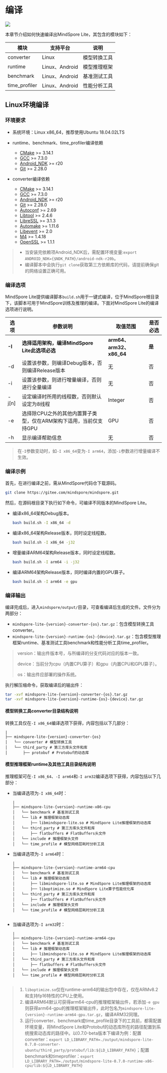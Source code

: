 # 编译

<a href="https://gitee.com/mindspore/docs/blob/r0.7/lite/tutorials/source_zh_cn/build.md" target="_blank"><img src="./_static/logo_source.png"></a>

本章节介绍如何快速编译出MindSpore Lite，其包含的模块如下：

| 模块 | 支持平台 | 说明 |
| --- | ---- | ---- |
| converter | Linux | 模型转换工具 |
| runtime | Linux、Android | 模型推理框架 |
| benchmark | Linux、Android | 基准测试工具 |
| time_profiler | Linux、Android | 性能分析工具 |

## Linux环境编译

### 环境要求

- 系统环境：Linux x86_64，推荐使用Ubuntu 18.04.02LTS

- runtime、benchmark、time_profiler编译依赖
  - [CMake](https://cmake.org/download/) >= 3.14.1
  - [GCC](https://gcc.gnu.org/releases.html) >= 7.3.0
  - [Android_NDK](https://dl.google.com/android/repository/android-ndk-r20b-linux-x86_64.zip) >= r20
  - [Git](https://git-scm.com/downloads) >= 2.28.0

- converter编译依赖
  - [CMake](https://cmake.org/download/) >= 3.14.1
  - [GCC](https://gcc.gnu.org/releases.html) >= 7.3.0
  - [Android_NDK](https://dl.google.com/android/repository/android-ndk-r20b-linux-x86_64.zip) >= r20
  - [Git](https://git-scm.com/downloads) >= 2.28.0
  - [Autoconf](http://ftp.gnu.org/gnu/autoconf/) >= 2.69
  - [Libtool](https://www.gnu.org/software/libtool/) >= 2.4.6
  - [LibreSSL](http://www.libressl.org/) >= 3.1.3
  - [Automake](https://www.gnu.org/software/automake/) >= 1.11.6
  - [Libevent](https://libevent.org) >= 2.0
  - [M4](https://www.gnu.org/software/m4/m4.html) >= 1.4.18
  - [OpenSSL](https://www.openssl.org/) >= 1.1.1 

> - 当安装完依赖项Android_NDK后，需配置环境变量:`export ANDROID_NDK={$NDK_PATH}/android-ndk-r20b`。
> - 编译脚本中会执行`git clone`获取第三方依赖库的代码，请提前确保git的网络设置正确可用。

### 编译选项

MindSpore Lite提供编译脚本`build.sh`用于一键式编译，位于MindSpore根目录下，该脚本可用于MindSpore训练及推理的编译。下面对MindSpore Lite的编译选项进行说明。

| 选项  |  参数说明  | 取值范围 | 是否必选 |
| -------- | ----- | ---- | ---- |
| **-I** | **选择适用架构，编译MindSpore Lite此选项必选** | **arm64、arm32、x86_64** | **是** |
| -d | 设置该参数，则编译Debug版本，否则编译Release版本 | 无 | 否 |
| -i | 设置该参数，则进行增量编译，否则进行全量编译 | 无 | 否 |
| -j[n] | 设定编译时所用的线程数，否则默认设定为8线程 | Integer | 否 |
| -e | 选择除CPU之外的其他内置算子类型，仅在ARM架构下适用，当前仅支持GPU | GPU | 否 |
| -h | 显示编译帮助信息 | 无 | 否 |

> 在`-I`参数变动时，如`-I x86_64`变为`-I arm64`，添加`-i`参数进行增量编译不生效。

### 编译示例

首先，在进行编译之前，需从MindSpore代码仓下载源码。

```bash
git clone https://gitee.com/mindspore/mindspore.git
```

然后，在源码根目录下执行如下命令，可编译不同版本的MindSpore Lite。

- 编译x86_64架构Debug版本。
    ```bash
    bash build.sh -I x86_64 -d
    ```

- 编译x86_64架构Release版本，同时设定线程数。
    ```bash
    bash build.sh -I x86_64 -j32
    ```

- 增量编译ARM64架构Release版本，同时设定线程数。
    ```bash
    bash build.sh -I arm64 -i -j32
    ```

- 编译ARM64架构Release版本，同时编译内置的GPU算子。
    ```bash
    bash build.sh -I arm64 -e gpu
    ```

### 编译输出

编译完成后，进入`mindspore/output/`目录，可查看编译后生成的文件。文件分为两部分：
- `mindspore-lite-{version}-converter-{os}.tar.gz`：包含模型转换工具converter。
- `mindspore-lite-{version}-runtime-{os}-{device}.tar.gz`：包含模型推理框架runtime、基准测试工具benchmark和性能分析工具time_profiler。

> version：输出件版本号，与所编译的分支代码对应的版本一致。
>
> device：当前分为cpu（内置CPU算子）和gpu（内置CPU和GPU算子）。
>
> os：输出件应部署的操作系统。

执行解压缩命令，获取编译后的输出件：

```bash
tar -xvf mindspore-lite-{version}-converter-{os}.tar.gz
tar -xvf mindspore-lite-{version}-runtime-{os}-{device}.tar.gz
```

#### 模型转换工具converter目录结构说明

转换工具仅在`-I x86_64`编译选项下获得，内容包括以下几部分：

```
|
├── mindspore-lite-{version}-converter-{os} 
│   └── converter # 模型转换工具
│   └── third_party # 第三方库头文件和库
│       ├── protobuf # Protobuf的动态库

```

#### 模型推理框架runtime及其他工具目录结构说明

推理框架可在`-I x86_64`、`-I arm64`和`-I arm32`编译选项下获得，内容包括以下几部分：

- 当编译选项为`-I x86_64`时：
    ```
    |
    ├── mindspore-lite-{version}-runtime-x86-cpu 
    │   └── benchmark # 基准测试工具
    │   └── lib # 推理框架动态库
    │       ├── libmindspore-lite.so # MindSpore Lite推理框架的动态库
    │   └── third_party # 第三方库头文件和库
    │       ├── flatbuffers # FlatBuffers头文件
    │   └── include # 推理框架头文件  
    │   └── time_profile # 模型网络层耗时分析工具
    
    ```

- 当编译选项为`-I arm64`时：
    ```
    |
    ├── mindspore-lite-{version}-runtime-arm64-cpu
    │   └── benchmark # 基准测试工具
    │   └── lib # 推理框架动态库
    │       ├── libmindspore-lite.so # MindSpore Lite推理框架的动态库
    │       ├── liboptimize.so # MindSpore Lite算子性能优化库  
    │   └── third_party # 第三方库头文件和库
    │       ├── flatbuffers # FlatBuffers头文件
    │   └── include # 推理框架头文件  
    │   └── time_profile # 模型网络层耗时分析工具
      
    ```

- 当编译选项为`-I arm32`时：
    ```
    |
    ├── mindspore-lite-{version}-runtime-arm64-cpu
    │   └── benchmark # 基准测试工具
    │   └── lib # 推理框架动态库
    │       ├── libmindspore-lite.so # MindSpore Lite推理框架的动态库
    │   └── third_party # 第三方库头文件和库
    │       ├── flatbuffers # FlatBuffers头文件
    │   └── include # 推理框架头文件  
    │   └── time_profile # 模型网络层耗时分析工具
      
    ```

> 1. `liboptimize.so`仅在runtime-arm64的输出包中存在，仅在ARMv8.2和支持fp16特性的CPU上使用。
> 2. 编译ARM64默认可获得arm64-cpu的推理框架输出件，若添加`-e gpu`则获得arm64-gpu的推理框架输出件，此时包名为`mindspore-lite-{version}-runtime-arm64-gpu.tar.gz`，编译ARM32同理。
> 3. 运行converter、benchmark或time_profile目录下的工具前，都需配置环境变量，将MindSpore Lite和Protobuf的动态库所在的路径配置到系统搜索动态库的路径中。以0.7.0-beta版本下编译为例：配置converter：`export LD_LIBRARY_PATH=./output/mindspore-lite-0.7.0-converter-ubuntu/third_party/protobuf/lib:${LD_LIBRARY_PATH}`；配置benchmark和timeprofiler：`export LD_LIBRARY_PATH=./output/mindspore-lite-0.7.0-runtime-x86-cpu/lib:${LD_LIBRARY_PATH}`
